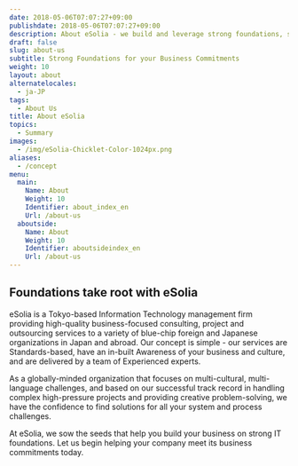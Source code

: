 ```yaml
---
date: 2018-05-06T07:07:27+09:00
publishdate: 2018-05-06T07:07:27+09:00
description: About eSolia - we build and leverage strong foundations, so that your company can meet its business commitments.
draft: false
slug: about-us
subtitle: Strong Foundations for your Business Commitments
weight: 10
layout: about
alternatelocales:
  - ja-JP
tags:
  - About Us
title: About eSolia
topics:
  - Summary
images:
  - /img/eSolia-Chicklet-Color-1024px.png
aliases:
  - /concept
menu:
  main:
    Name: About
    Weight: 10
    Identifier: about_index_en
    Url: /about-us
  aboutside:
    Name: About
    Weight: 10
    Identifier: aboutsideindex_en
    Url: /about-us
---
```


## Foundations take root with eSolia

eSolia is a Tokyo-based Information Technology management firm providing high-quality business-focused consulting, project and outsourcing services to a variety of blue-chip foreign and Japanese organizations in Japan and abroad. Our concept is simple - our services are Standards-based, have an in-built Awareness of your business and culture, and are delivered by a team of Experienced experts.

As a globally-minded organization that focuses on multi-cultural, multi-language challenges, and based on our successful track record in handling complex high-pressure projects and providing creative problem-solving, we have the confidence to find solutions for all your system and process challenges.

At eSolia, we sow the seeds that help you build your business on strong IT foundations. Let us begin helping your company meet its business commitments today.
